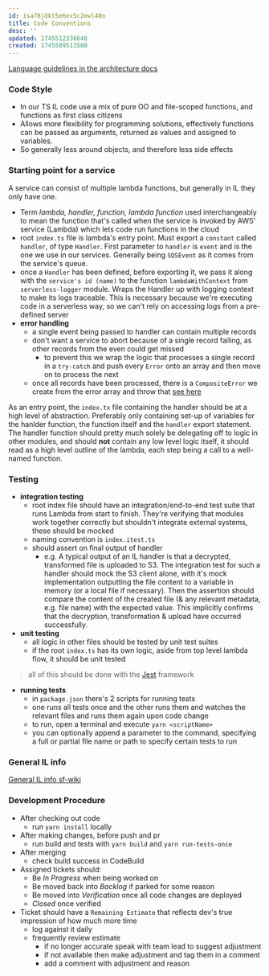 ```yaml
---
id: isa78jdkt5e6ex5c2ewl48o
title: Code Conventions
desc: ''
updated: 1745512336648
created: 1745509513580
---
```

[Language guidelines in the architecture docs](https://architecture-docs.apak.io/design/tech_stack/backend/languages/typescript/language_guidelines/)

### Code Style
- In our TS IL code use a mix of pure OO and file-scoped functions, and functions as first class citizens
- Allows more flexibility for programming solutions, effectively functions can  be passed as arguments, returned as values and assigned to variables.
- So generally less around objects, and therefore less side effects

### Starting point for a service
A service can consist of multiple lambda functions, but generally in IL they only have one.
- Term *lambda, handler, function, lambda function* used interchangeably to mean the function that's called when the service is invoked by AWS' service (Lambda) which lets code run functions in the cloud
- root `index.ts` file is lambda's entry point. Must export a `constant` called `handler`, of type `Handler`. First parameter to `handler` is `event` and is the one we use in our services. Generally being `SQSEvent` as it comes from the service's queue.
- once a `Handler` has been defined, before exporting it, we pass it along with the `service's id (name)` to the function `lambdaWithContext` from `serverless-logger` module. Wraps the Handler up with logging context to make its logs traceable. This is necessary because we're executing code in a serverless way, so we can't rely on accessing logs from a pre-defined server
- **error handling**
    - a single event being passed to handler can contain multiple records
    - don't want a service to abort because of a single record failing, as other records from the even could get missed
        - to prevent this we wrap the logic that processes a single record in a `try-catch` and push every `Error` onto an array and then move on to process the next
    - once all records have been processed, there is a `CompositeError` we create from the error array and throw that [see here](https://bitbucket.apak.delivery/projects/SLS/repos/serverless-logger/browse/src/lambda.ts#54)

As an entry point, the `index.tx` file containing the handler should be at a high level of abstraction. Preferably only containing set-up of variables for the hanlder function, the function itself and the `handler` export statement. The handler function should pretty much solely be delegating off to logic in other modules, and should **not** contain any low level logic itself, it should read as a high level outline of the lambda, each step being a call to a well-named function.

### Testing
- **integration testing**
    - root index file should have an integration/end-to-end test suite that runs Lambda from start to finish. They're verifying that modules work together correctly but shouldn't integrate external systems, these should be mocked
    - naming convention is `index.itest.ts`
    - should assert on final output of handler
        -  e.g. A typical output of an IL handler is that a decrypted, transformed file is uploaded to S3. The integration test for such a handler should mock the S3 client alone, with it's mock implementation outputting the file content to a variable in memory (or a local file if necessary). Then the assertion should compare the content of the created file (& any relevant metadata, e.g. file name) with the expected value. This implicitly confirms that the decryption, transformation & upload have occurred successfully.
- **unit testing** 
    - all logic in other files should be tested by unit test suites
    - if the root `index.ts` has its own logic, aside from top level lambda flow, it should be unit tested
> all of this should be done with the [Jest](https://jestjs.io/docs/getting-started) framework
- **running tests**
    - in `package.json` there's 2 scripts for running tests
    - one runs all tests once and the other runs them and watches the relevant files and runs them again upon code change
    - to run, open a terminal and execute `yarn <scriptName>`
    - you can optionally append a parameter to the command, specifying a full or partial file name or path to specify certain tests to run

### General IL info
[General IL info sf-wiki](https://sf-wiki.atlassian.net/wiki/spaces/WIKI/pages/41275160/General+IL+Info)

### Development Procedure
- After checking out code
    - run `yarn install` locally
- After making changes, before push and pr
    - run build and tests with `yarn build` and `yarn run-tests-once` 
- After merging
    - check build success in CodeBuild
- Assigned tickets should:
    - Be *In Progress* when being worked on
    - Be moved back into *Backlog* if parked for some reason
    - Be moved into *Verification* once all code changes are deployed
    - *Closed* once verified 
- Ticket should have a `Remaining Estimate` that reflects dev's true impression of how much more time
    - log against it daily
    - frequently review estimate
        - if no longer accurate speak with team lead to suggest adjustment
        - if not available then make adjustment and tag them in a comment
        - add a comment with adjustment and reason